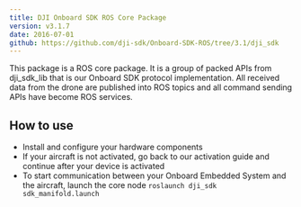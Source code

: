 ```yaml
---
title: DJI Onboard SDK ROS Core Package
version: v3.1.7 
date: 2016-07-01
github: https://github.com/dji-sdk/Onboard-SDK-ROS/tree/3.1/dji_sdk
---
```


This package is a ROS core package. It is a group of packed APIs from dji_sdk_lib that is our Onboard SDK protocol implementation. All received data from the drone are published into ROS topics and all command sending APIs have become ROS services.

## How to use

  * Install and configure your hardware components
  * If your aircraft is not activated, go back to our activation guide and continue after your device is activated
  * To start communication between your Onboard Embedded System and the aircraft, launch the core node ``roslaunch dji_sdk sdk_manifold.launch``

